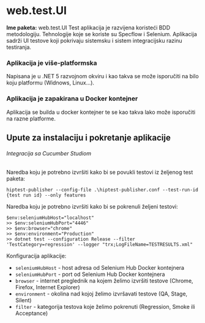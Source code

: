 # web.test.UI
**Ime paketa:** web.test.UI
Test aplikacija je razvijena koristeći BDD metodologiju. Tehnologije koje se koriste su Specflow i Selenium.
Aplikacija sadrži UI testove koji pokrivaju sistemsku i sistem integracijsku razinu testiranja.

### Aplikacija je više-platformska
Napisana je u .NET 5 razvojnom okviru i kao takva se može isporučiti na bilo koju platformu (Widnows, Linux...).
### Aplikacija je zapakirana u Docker kontejner
Aplikacija se builda u docker kontejner te se kao takva lako može isporučiti na razne platforme. 
## Upute za instalaciju i pokretanje aplikacije
###### Integracija sa Cucumber Studiom
Naredba koju je potrebno izvršiti kako bi se povukli testovi iz željenog test paketa:
```
hiptest-publisher --config-file .\hiptest-publisher.conf --test-run-id {test run id} --only features
```
Naredba koju je potrebno izvršiti kako bi se pokrenuli željeni testovi:
```
$env:seleniumHubHost="localhost"
>> $env:seleniumHubPort="4446"
>> $env:browser="chrome"
>> $env:environment="Production"
>> dotnet test --configuration Release --filter 'TestCategory=regression' --logger "trx;LogFileName=TESTRESULTS.xml"
```
Konfiguracija aplikacije:
- `seleniumHubHost` - host adresa od Selenium Hub Docker kontejnera
- `seleniumHubPort` - port od Selenium Hub Docker kontejnera
- `browser` - internet preglednik na kojem želimo izvršiti testove (Chrome, Firefox, Internet Explorer)
- `environment` - okolina nad kojoj želimo izvršavati testove (QA, Stage, Silent)
- `filter` - kategorija testova koje želimo pokrenuti (Regression, Smoke ili Acceptance)
